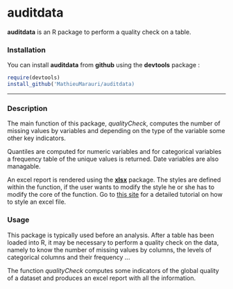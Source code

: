 # auditdata

__auditdata__ is an R package to perform a quality check on a table.

### Installation

You can install __auditdata__ from __github__ using the __devtools__ package : 

``` r
require(devtools)
install_github('MathieuMarauri/auditdata)
```

---

### Description

The main function of this package, _qualityCheck_, computes the number of missing values by variables and depending on the type of the variable some other key indicators.

Quantiles are computed for numeric variables and for categorical variables a frequency table of the unique values is returned. Date variables are also managable. 

An excel report is rendered using the [__xlsx__](https://cran.r-project.org/web/packages/xlsx/xlsx.pdf "Title") package. The styles are defined within the function, if the user wants to modify the style he or she has to modify the core of the function. Go to [this site](http://www.sthda.com/english/wiki/r-xlsx-package-a-quick-start-guide-to-manipulate-excel-files-in-r "Title") for a detailed tutorial on how to style an excel file.


### Usage

This package is typically used before an analysis. After a table has been loaded into R, it may be necessary to perform a quality check on the data, namely to know the number of missing values by columns, the levels of categorical columns and their frequency ...

The function _qualityCheck_ computes some indicators of the global quality of a dataset and produces an excel report with all the information. 


